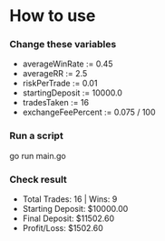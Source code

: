 # How to use

### Change these variables
- averageWinRate := 0.45
- averageRR := 2.5
- riskPerTrade := 0.01
- startingDeposit := 10000.0
- tradesTaken := 16
- exchangeFeePercent := 0.075 / 100

### Run a script
go run main.go

### Check result
- Total Trades: 16 | Wins: 9
- Starting Deposit: $10000.00
- Final Deposit: $11502.60
- Profit/Loss: $1502.60
